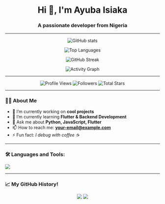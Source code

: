 <!-- Profile Header -->
<h1 align="center">Hi 👋, I'm Ayuba Isiaka</h1>
<h3 align="center">A passionate developer from Nigeria</h3>

---

<!-- GitHub Stats -->
<p align="center">
  <img src="https://github-readme-stats.vercel.app/api?username=ayubaisiaka&show_icons=true&theme=radical" alt="GitHub stats" />
</p>

<!-- Most Used Languages -->
<p align="center">
  <img src="https://github-readme-stats.vercel.app/api/top-langs/?username=ayubaisiaka&layout=compact&theme=radical" alt="Top Languages" />
</p>

<!-- GitHub Streak -->
<p align="center">
  <img src="https://streak-stats.demolab.com?user=ayubaisiaka&theme=radical&hide_border=true" alt="GitHub Streak" />
</p>

<!-- Activity Graph -->
<p align="center">
  <img src="https://github-readme-activity-graph.vercel.app/graph?username=ayubaisiaka&theme=dracula" alt="Activity Graph" />
</p>

---

<!-- Badges -->
<p align="center">
  <img src="https://komarev.com/ghpvc/?username=ayubaisiaka&color=blue" alt="Profile Views" />
  <img src="https://img.shields.io/github/followers/ayubaisiaka?label=Followers" alt="Followers" />
  <img src="https://img.shields.io/github/stars/ayubaisiaka?label=Stars" alt="Total Stars" />
</p>

---

<!-- About Me -->
### 🧑‍💻 About Me
- 🔭 I’m currently working on **cool projects**
- 🌱 I’m currently learning **Flutter & Backend Development**
- 💬 Ask me about **Python, JavaScript, Flutter**
- 📫 How to reach me: **your-email@example.com**
- ⚡ Fun fact: *I debug with coffee ☕*

---

### 🛠️ Languages and Tools:
<p>
  <img src="https://skillicons.dev/icons?i=python,javascript,html,css,flutter,dart,git,github,vscode" />
</p>

---

### 📈 My GitHub History!
<p align="center">
  <img src="https://github-profile-summary-cards.vercel.app/api/cards/stats?username=ayubaisiaka&theme=radical" />
  <img src="https://github-profile-summary-cards.vercel.app/api/cards/repos-per-language?username=ayubaisiaka&theme=radical" />
</p>

